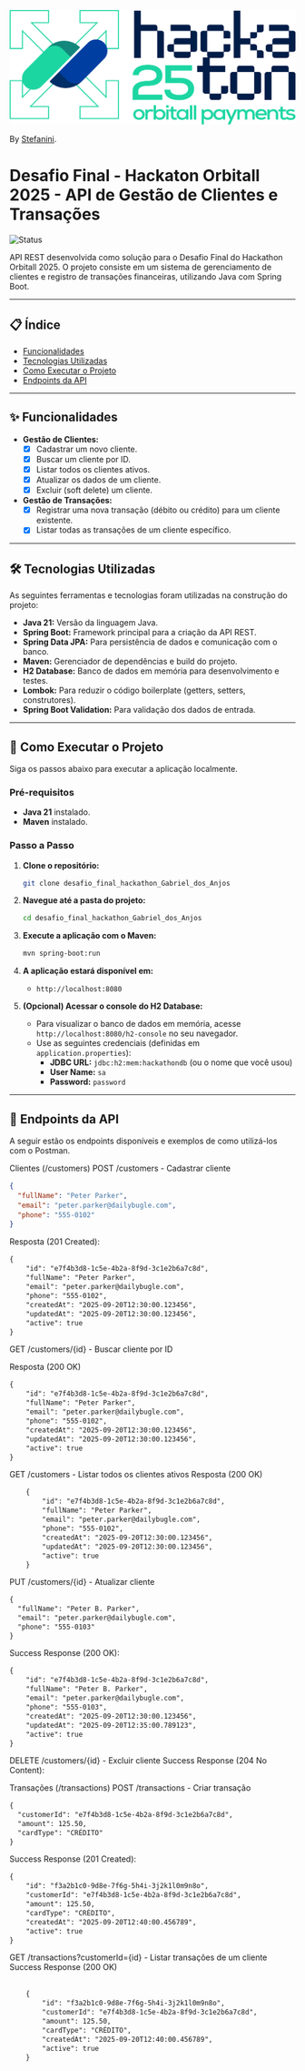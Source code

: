 ![Projeto Customers](Hackaton-Logo-dark.png)

By [Stefanini](https://stefanini.com/).

# Desafio Final - Hackaton Orbitall 2025 - API de Gestão de Clientes e Transações

![Status](https://img.shields.io/badge/status-concluído-green)

API REST desenvolvida como solução para o Desafio Final do Hackathon Orbitall 2025. O projeto consiste em um sistema de gerenciamento de clientes e registro de transações financeiras, utilizando Java com Spring Boot.

---

## 📋 Índice

- [Funcionalidades](#-funcionalidades)
- [Tecnologias Utilizadas](#-tecnologias-utilizadas)
- [Como Executar o Projeto](#-como-executar-o-projeto)
- [Endpoints da API](#-endpoints-da-api)


---

## ✨ Funcionalidades

- **Gestão de Clientes:**
    - [x] Cadastrar um novo cliente.
    - [x] Buscar um cliente por ID.
    - [x] Listar todos os clientes ativos.
    - [x] Atualizar os dados de um cliente.
    - [x] Excluir (soft delete) um cliente.
- **Gestão de Transações:**
    - [x] Registrar uma nova transação (débito ou crédito) para um cliente existente.
    - [x] Listar todas as transações de um cliente específico.

---

## 🛠️ Tecnologias Utilizadas

As seguintes ferramentas e tecnologias foram utilizadas na construção do projeto:

- **Java 21:** Versão da linguagem Java.
- **Spring Boot:** Framework principal para a criação da API REST.
- **Spring Data JPA:** Para persistência de dados e comunicação com o banco.
- **Maven:** Gerenciador de dependências e build do projeto.
- **H2 Database:** Banco de dados em memória para desenvolvimento e testes.
- **Lombok:** Para reduzir o código boilerplate (getters, setters, construtores).
- **Spring Boot Validation:** Para validação dos dados de entrada.

---

## 🚀 Como Executar o Projeto

Siga os passos abaixo para executar a aplicação localmente.

### Pré-requisitos

- **Java 21** instalado.
- **Maven** instalado.

### Passo a Passo

1.  **Clone o repositório:**
    ```bash
    git clone desafio_final_hackathon_Gabriel_dos_Anjos
    ```

2.  **Navegue até a pasta do projeto:**
    ```bash
    cd desafio_final_hackathon_Gabriel_dos_Anjos
    ```

3.  **Execute a aplicação com o Maven:**
    ```bash
    mvn spring-boot:run
    ```
  
4.  **A aplicação estará disponível em:**
    - `http://localhost:8080`

5.  **(Opcional) Acessar o console do H2 Database:**
    - Para visualizar o banco de dados em memória, acesse `http://localhost:8080/h2-console` no seu navegador.
    - Use as seguintes credenciais (definidas em `application.properties`):
        - **JDBC URL:** `jdbc:h2:mem:hackathondb` (ou o nome que você usou)
        - **User Name:** `sa`
        - **Password:** `password`

---

## 🔗 Endpoints da API

A seguir estão os endpoints disponíveis e exemplos de como utilizá-los com o Postman.

Clientes (/customers)
POST /customers - Cadastrar cliente

```json
{
  "fullName": "Peter Parker",
  "email": "peter.parker@dailybugle.com",
  "phone": "555-0102"
}
```
Resposta (201 Created):
```
{
    "id": "e7f4b3d8-1c5e-4b2a-8f9d-3c1e2b6a7c8d",
    "fullName": "Peter Parker",
    "email": "peter.parker@dailybugle.com",
    "phone": "555-0102",
    "createdAt": "2025-09-20T12:30:00.123456",
    "updatedAt": "2025-09-20T12:30:00.123456",
    "active": true
}
```
GET /customers/{id} - Buscar cliente por ID

Resposta (200 OK)
```
{
    "id": "e7f4b3d8-1c5e-4b2a-8f9d-3c1e2b6a7c8d",
    "fullName": "Peter Parker",
    "email": "peter.parker@dailybugle.com",
    "phone": "555-0102",
    "createdAt": "2025-09-20T12:30:00.123456",
    "updatedAt": "2025-09-20T12:30:00.123456",
    "active": true
}
```
GET /customers - Listar todos os clientes ativos
Resposta (200 OK)

```
    {
        "id": "e7f4b3d8-1c5e-4b2a-8f9d-3c1e2b6a7c8d",
        "fullName": "Peter Parker",
        "email": "peter.parker@dailybugle.com",
        "phone": "555-0102",
        "createdAt": "2025-09-20T12:30:00.123456",
        "updatedAt": "2025-09-20T12:30:00.123456",
        "active": true
    }
```

PUT /customers/{id} - Atualizar cliente


```
{
  "fullName": "Peter B. Parker",
  "email": "peter.parker@dailybugle.com",
  "phone": "555-0103"
}
```
Success Response (200 OK):
```
{
    "id": "e7f4b3d8-1c5e-4b2a-8f9d-3c1e2b6a7c8d",
    "fullName": "Peter B. Parker",
    "email": "peter.parker@dailybugle.com",
    "phone": "555-0103",
    "createdAt": "2025-09-20T12:30:00.123456",
    "updatedAt": "2025-09-20T12:35:00.789123",
    "active": true
}
```
DELETE /customers/{id} - Excluir cliente
Success Response (204 No Content):

Transações (/transactions)
POST /transactions - Criar transação

```
{
  "customerId": "e7f4b3d8-1c5e-4b2a-8f9d-3c1e2b6a7c8d",
  "amount": 125.50,
  "cardType": "CRÉDITO"
}
```

Success Response (201 Created):
```
{
    "id": "f3a2b1c0-9d8e-7f6g-5h4i-3j2k1l0m9n8o",
    "customerId": "e7f4b3d8-1c5e-4b2a-8f9d-3c1e2b6a7c8d",
    "amount": 125.50,
    "cardType": "CRÉDITO",
    "createdAt": "2025-09-20T12:40:00.456789",
    "active": true
}
```

GET /transactions?customerId={id} - Listar transações de um cliente
Success Response (200 OK)
```

    {
        "id": "f3a2b1c0-9d8e-7f6g-5h4i-3j2k1l0m9n8o",
        "customerId": "e7f4b3d8-1c5e-4b2a-8f9d-3c1e2b6a7c8d",
        "amount": 125.50,
        "cardType": "CRÉDITO",
        "createdAt": "2025-09-20T12:40:00.456789",
        "active": true
    }

```



